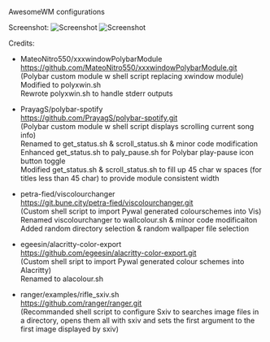 AwesomeWM configurations

Screenshot:
![Screenshot](.screenshot01.jpg)
![Screenshot](.screenshot02.jpg)

Credits:
- MateoNitro550/xxxwindowPolybarModule  
https://github.com/MateoNitro550/xxxwindowPolybarModule.git  
(Polybar custom module w shell script replacing xwindow module)  
Modified to polyxwin.sh   
Rewrote polyxwin.sh to handle stderr outputs  

- PrayagS/polybar-spotify  
https://github.com/PrayagS/polybar-spotify.git  
(Polybar custom module w shell script displays scrolling current song info)  
Renamed to get_status.sh & scroll_status.sh & minor code modification  
Enhanced get_status.sh to paly_pause.sh for Polybar play-pause icon button toggle  
Modified get_status.sh & scroll_status.sh to fill up 45 char w spaces (for titles less than 45 char) to provide module consistent width  

- petra-fied/viscolourchanger  
https://git.bune.city/petra-fied/viscolourchanger.git  
(Custom shell script to import Pywal generated colourschemes into Vis)  
Renamed viscolourchanger to wallcolour.sh & minor code modificaiton  
Added random directory selection & random wallpaper file selection  

- egeesin/alacritty-color-export  
https://github.com/egeesin/alacritty-color-export.git  
(Custom shell sript to import Pywal generated colour schemes into Alacritty)  
Renamed to alacolour.sh  

- ranger/examples/rifle_sxiv.sh  
https://github.com/ranger/ranger.git  
(Recommanded shell script to configure Sxiv to searches image files in a directory, opens them all with sxiv and sets the first argument to the first image displayed by sxiv)  

